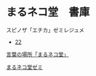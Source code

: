 # まるネコ堂　書庫

スピノザ「エチカ」ゼミレジュメ
- [22](https://marunekodo.github.io/22ethica)

[言葉の場所「まるネコ堂」](https://marunekodoblog.blogspot.com/)

[まるネコ堂ゼミ](https://marunekodosemi.blogspot.com/)
